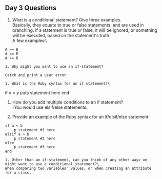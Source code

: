 ## Day 3 Questions

1. What is a conditional statement? Give three examples.\
Basically, they equate to true or false statements, and are used in branching. If a statement
is true or false, it will be ignored, or something will be executed, based on the statement's truth.\
A few examples:\


```
A == B
A <= B
A >= B

1. Why might you want to use an if-statement?

Catch and print a user error

1. What is the Ruby syntax for an if statement?\
```
if x = y
    puts statement here
end

1. How do you add multiple conditions to an if statement?\
-You would use elsif/else statements.

1. Provide an example of the Ruby syntax for an if/elsif/else statement:
```
if a < b
    p statement #1 here
elsif a > b
    p statement #2 here
else
    p statement #3 here
end

1. Other than an if-statement, can you think of any other ways we might want to use a conditional statement?\
When comparing two variables' values, or when creating an attribute for a class.
